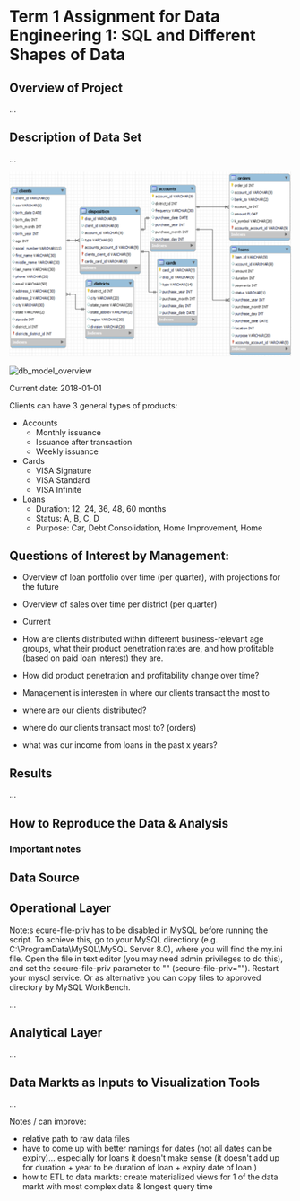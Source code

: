 # Term 1 Assignment for Data Engineering 1: SQL and Different Shapes of Data

## Overview of Project
...

## Description of Data Set
...

![db_model_overview](db_model/db_model_overview.png)

![db_model_overview](https://user-images.githubusercontent.com/34324143/137600497-cc7bd5ae-c6e9-4f6d-a480-4fc02505a141.PNG)


Current date: 2018-01-01

Clients can have 3 general types of products:

- Accounts
	- Monthly issuance
	- Issuance after transaction
	- Weekly issuance
- Cards
	- VISA Signature
	- VISA Standard
	- VISA Infinite
- Loans
	- Duration: 12, 24, 36, 48, 60 months
	- Status: A, B, C, D
	- Purpose: Car, Debt Consolidation, Home Improvement, Home


## Questions of Interest by Management:
- Overview of loan portfolio over time (per quarter), with projections for the future
- Overview of sales over time per district (per quarter)
- Current 

- How are clients distributed within different business-relevant age groups, what their product penetration rates are, and how profitable (based on paid loan interest) they are.
- How did product penetration and profitability change over time?
- Management is interesten in where our clients transact the most to

- where are our clients distributed?
- where do our clients transact most to? (orders)
- what was our income from loans in the past x years?

## Results
...


## How to Reproduce the Data & Analysis
### Important notes

## Data Source


## Operational Layer
Note:s ecure-file-priv has to be disabled in MySQL before running the script. To achieve this, go to your MySQL directiory (e.g. C:\ProgramData\MySQL\MySQL Server 8.0\),
where you will find the my.ini file. Open the file in text editor (you may need admin privileges to do this), and set the secure-file-priv parameter to "" (secure-file-priv="").
Restart your mysql service. Or as alternative you can copy files to approved directory by MySQL WorkBench.

...

## Analytical Layer
...

## Data Markts as Inputs to Visualization Tools
...






Notes / can improve:
- relative path to raw data files
- have to come up with better namings for dates (not all dates can be expiry)... especially for loans it doesn't make sense (it doesn't add up for duration + year to be 
duration of loan + expiry date of loan.)
- how to ETL to data markts: create materialized views for 1 of the data markt with most complex data & longest query time


